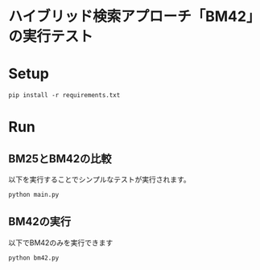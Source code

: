 # ハイブリッド検索アプローチ「BM42」の実行テスト

# Setup

```shell
pip install -r requirements.txt
```

# Run

## BM25とBM42の比較

以下を実行することでシンプルなテストが実行されます。

```python
python main.py
```

## BM42の実行

以下でBM42のみを実行できます

```python
python bm42.py
```